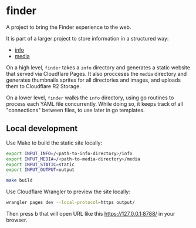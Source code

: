 # finder

A project to bring the Finder experience to the web.

It is part of a larger project to store information in a structured way:

* [info](https://github.com/alsosee/info)
* [media](https://github.com/alsosee/media)

On a high level, `finder` takes a `info` directory and generates a static website that served via Cloudflare Pages.
It also procceses the `media` directory and generates thumbnails sprites for all directories and images, and uploads them to Cloudflare R2 Storage.

On a lower level, `finder` walks the `info` directory, using go routines to process each YAML file concurrently.
While doing so, it keeps track of all "connections" between files, to use later in go templates.

## Local development

Use Make to build the static site locally:

```bash
export INPUT_INFO=/<path-to-info-directory>/info
export INPUT_MEDIA=/<path-to-media-directory>/media
export INPUT_STATIC=static
export INPUT_OUTPUT=output

make build
```

Use Cloudflare Wrangler to preview the site locally:

```bash
wrangler pages dev --local-protocol=https output/
```

Then press <kbd>b</kbd> that will open URL like this https://127.0.0.1:8788/ in your browser.
